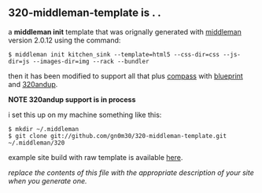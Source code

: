 320-middleman-template is . . 
-----
a __middleman init__ template that was orignally generated with [middleman](https://github.com/tdreyno/middleman) version 2.0.12 using the command:

```
$ middleman init kitchen_sink --template=html5 --css-dir=css --js-dir=js --images-dir=img --rack --bundler
```

then it has been modified to support all that plus [compass](http://compass-style.org/) with [blueprint](http://blueprintcss.org/) and [320andup](http://stuffandnonsense.co.uk/projects/320andup/).

__NOTE 320andup support is in process__

i set this up on my machine something like this:

```
$ mkdir ~/.middleman
$ git clone git://github.com/gn0m30/320-middleman-template.git ~/.middleman/320
```

example site build with raw template is available [here](http://gn0m30.github.com/320-middleman-template/).

_replace the contents of this file with the appropriate description of your site when you generate one._